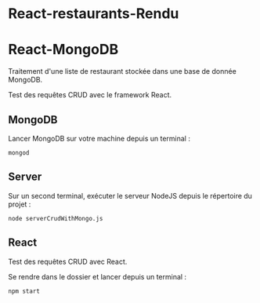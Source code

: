 # React-restaurants-Rendu
# React-MongoDB
	
Traitement d'une liste de restaurant stockée dans une base de donnée MongoDB. 

Test des requêtes CRUD avec le framework React.

## MongoDB

Lancer MongoDB sur votre machine depuis un terminal :

	mongod

## Server

Sur un second terminal, exécuter le serveur NodeJS depuis le répertoire du projet :

	node serverCrudWithMongo.js 

## React

Test des requêtes CRUD avec React.

Se rendre dans le dossier et lancer depuis un terminal :

	npm start
